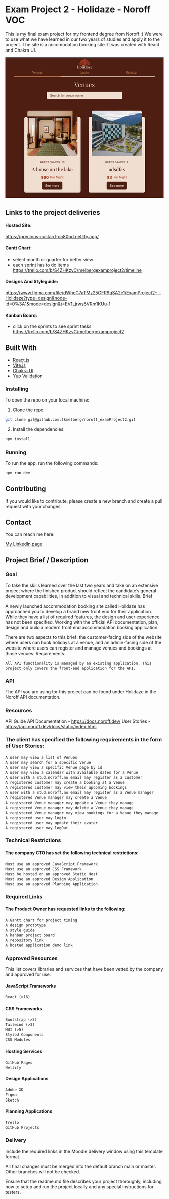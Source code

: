# Exam Project 2 - Holidaze - Noroff VOC

This is my final exam project for my frontend degree from Noroff :) We were to use what we have learned in our two years of studies and apply it to the project. The site is a accomodation booking site. It was created with React and Chakra UI.

  <img src="/src/assets/preview.png"  />

## Links to the project deliveries

#### Hosted Site:

<https://precious-custard-c580bd.netlify.app/>

#### Gantt Chart:

- select month or quarter for better view
- each sprint has to do items
  <https://trello.com/b/S4ZHKzvC/melbergexamproject2/timeline>

#### Designs And Styleguide:

<https://www.figma.com/file/dWhcG7aTMz25GFR9qSA2c1/ExamProject2---Holidaze?type=design&node-id=0%3A1&mode=design&t=EV1Ljrws6VRm1KUu-1>

#### Kanban Board:

- click on the sprints to see sprint tasks
  <https://trello.com/b/S4ZHKzvC/melbergexamproject2>


## Built With

- [React.js](https://reactjs.org/)
- [Vite.js](https://vitejs.dev/)
- [Chakra UI](https://chakra-ui.com/)
- [Yup Validation](https://github.com/jquense/yup)

### Installing

To open the repo on your local machine:

1. Clone the repo:

```bash
git clone git@github.com:lkmelberg/noroff_examProject2.git
```

2. Install the dependencies:

```bash
npm install
```

### Running

To run the app, run the following commands:

```bash
npm run dev
```

## Contributing

If you would like to contribute, please create a new branch and create a pull request with your changes.

## Contact

You can reach me here:

[My LinkedIn page](https://www.linkedin.com/in/linn-melberg-5788a11b6/)


## Project Brief / Description

### Goal

To take the skills learned over the last two years and take on an extensive project where the finished product should reflect the candidate’s general development capabilities, in addition to visual and technical skills.
Brief

A newly launched accommodation booking site called Holidaze has approached you to develop a brand new front end for their application. While they have a list of required features, the design and user experience has not been specified. Working with the official API documentation, plan, design and build a modern front end accommodation booking application.

There are two aspects to this brief: the customer-facing side of the website where users can book holidays at a venue, and an admin-facing side of the website where users can register and manage venues and bookings at those venues.
Requirements

    All API functionality is managed by an existing application. This project only covers the front-end application for the API.

### API

The API you are using for this project can be found under Holidaze in the Noroff API documentation.

### Resources

API Guide API Documentation - https://docs.noroff.dev/
User Stories - https://api.noroff.dev/docs/static/index.html

### The client has specified the following requirements in the form of User Stories:

    A user may view a list of Venues
    A user may search for a specific Venue
    A user may view a specific Venue page by id
    A user may view a calendar with available dates for a Venue
    A user with a stud.noroff.no email may register as a customer
    A registered customer may create a booking at a Venue
    A registered customer may view their upcoming bookings
    A user with a stud.noroff.no email may register as a Venue manager
    A registered Venue manager may create a Venue
    A registered Venue manager may update a Venue they manage
    A registered Venue manager may delete a Venue they manage
    A registered Venue manager may view bookings for a Venue they manage
    A registered user may login
    A registered user may update their avatar
    A registered user may logOut

### Technical Restrictions

#### The company CTO has set the following technical restrictions:

    Must use an approved JavaScript Framework
    Must use an approved CSS Framework
    Must be hosted on an approved Static Host
    Must use an approved Design Application
    Must use an approved Planning Application

### Required Links

#### The Product Owner has requested links to the following:

    A Gantt chart for project timing
    A design prototype
    A style guide
    A kanban project board
    A repository link
    A hosted application demo link

### Approved Resources

This list covers libraries and services that have been vetted by the company and approved for use.

#### JavaScript Frameworks

    React (>16)

#### CSS Frameworks

    Bootstrap (>5)
    Tailwind (>3)
    MUI (>5)
    Styled Components
    CSS Modules

#### Hosting Services

    GitHub Pages
    Netlify

#### Design Applications

    Adobe XD
    Figma
    Sketch

#### Planning Applications

    Trello
    GitHub Projects

### Delivery

Include the required links in the Moodle delivery window using this template format.

All final changes must be merged into the default branch main or master. Other branches will not be checked.

Ensure that the readme.md file describes your project thoroughly, including how to setup and run the project locally and any special instructions for testers.

